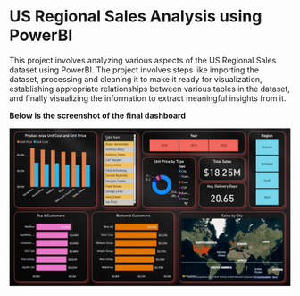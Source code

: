 # US Regional Sales Analysis using PowerBI
 This project involves analyzing various aspects of the US Regional Sales dataset using PowerBI. The project involves steps like importing the dataset, processing and cleaning it to make it ready for visualization, establishing appropriate relationships between various tables in the dataset, and finally visualizing the information to extract meaningful insights from it.


**Below is the screenshot of the final dashboard**

![Test Image 1](https://github.com/desaikun1996/US-Regional-Sales-Analysis-using-PowerBI/blob/main/FinalDashboard.png)
